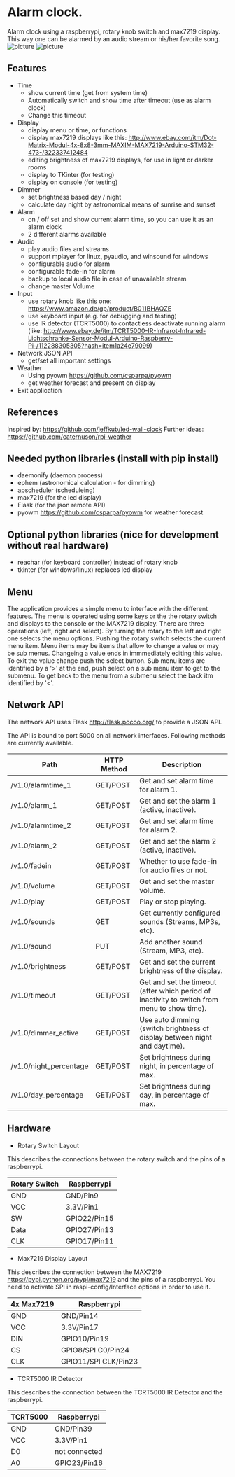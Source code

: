 # Alarm clock. #
Alarm clock using a raspberrypi, rotary knob switch and max7219 display. This way one can be alarmed by an audio stream or his/her favorite song.
![picture](https://user-images.githubusercontent.com/5774591/27263071-374e7136-5463-11e7-8708-2a9dcbfae9c8.jpg)
![picture](https://user-images.githubusercontent.com/5774591/27263072-37634200-5463-11e7-9252-192b698a5c82.jpg)


## Features ##
- Time
  - show current time (get from system time)
  - Automatically switch and show time after timeout (use as alarm clock)
  - Change this timeout
- Display
  - display menu or time, or functions
  - display max7219 displays like this: http://www.ebay.com/itm/Dot-Matrix-Modul-4x-8x8-3mm-MAXIM-MAX7219-Arduino-STM32-473-/322337412484
  - editing brightness of max7219 displays, for use in light or darker rooms
  - display to TKinter (for testing)
  - display on console (for testing)
- Dimmer
  - set brightness based day / night
  - calculate day night by astronomical means of sunrise and sunset
- Alarm 
  - on / off set and show current alarm time, so you can use it as an alarm clock
  - 2 different alarms available
- Audio
  - play audio files and streams
  - support mplayer for linux, pyaudio, and winsound for windows
  - configurable audio for alarm
  - configurable fade-in for alarm
  - backup to local audio file in case of unavailable stream
  - change master Volume
- Input
  - use rotary knob like this one: https://www.amazon.de/gp/product/B011BHAQZE
  - use keyboard input (e.g. for debugging and testing)
  - use IR detector (TCRT5000) to contactless deactivate running alarm (like: http://www.ebay.de/itm/TCRT5000-IR-Infrarot-Infrared-Lichtschranke-Sensor-Modul-Arduino-Raspberry-Pi-/112288305305?hash=item1a24e79099)
- Network JSON API
  - get/set all important settings
- Weather
  - Using pyowm https://github.com/csparpa/pyowm
  - get weather forecast and present on display
- Exit application


## References ##
Inspired by: https://github.com/jeffkub/led-wall-clock
Further ideas: https://github.com/caternuson/rpi-weather

## Needed python libraries (install with pip install) ##
- daemonify (daemon process)
- ephem (astronomical calculation - for dimming)
- apscheduler (scheduleing)
- max7219 (for the led display)
- Flask (for the json remote API)
- pyowm https://github.com/csparpa/pyowm for weather forecast

## Optional python libraries (nice for development without real hardware) ##
- reachar (for keyboard controller) instead of rotary knob
- tkinter (for windows/linux) replaces led display

## Menu ##
The application provides a simple menu to interface with the different features. 
The menu is operated using some keys or the the rotary switch and displays to the console or the MAX7219 display.
There are three operations (left, right and select). By turning the rotary to the left and right one selects the menu options. Pushing the rotary switch selects the current menu item.
Menu items may be items that allow to change a value or may be sub menus. Changeing a value ends in immmediately editing this value. To exit the value change push the select button.
Sub menu items are identified by a '>' at the end, push select on a sub menu item to get to the submenu. To get back to the menu from a submenu select the back itm identified by '<'.

## Network API ##
The network API uses Flask http://flask.pocoo.org/ to provide a JSON API. 

The API is bound to port 5000 on all network interfaces. Following methods are currently available.

|Path|HTTP Method|Description|
|---|---|---|
|/v1.0/alarmtime_1|GET/POST|Get and set alarm time for alarm 1.|
|/v1.0/alarm_1|GET/POST|Get and set the alarm 1 (active, inactive).|
|/v1.0/alarmtime_2|GET/POST|Get and set alarm time for alarm 2.|
|/v1.0/alarm_2|GET/POST|Get and set the alarm 2 (active, inactive).|
|/v1.0/fadein|GET/POST|Whether to use fade-in for audio files or not.|
|/v1.0/volume|GET/POST|Get and set the master volume.|
|/v1.0/play|GET/POST|Play or stop playing.|
|/v1.0/sounds|GET|Get currently configured sounds (Streams, MP3s, etc).|
|/v1.0/sound|PUT|Add another sound (Stream, MP3, etc).|
|/v1.0/brightness|GET/POST|Get and set the current brightness of the display.|
|/v1.0/timeout|GET/POST|Get and set the timeout (after which period of inactivity to switch from menu to show time).|
|/v1.0/dimmer_active|GET/POST|Use auto dimming (switch brightness of display between night and daytime).|
|/v1.0/night_percentage|GET/POST|Set brightness during night, in percentage of max.|
|/v1.0/day_percentage|GET/POST|Set brightness during day, in percentage of max.|

## Hardware ##
- Rotary Switch Layout

This describes the connections between the rotary switch and the pins of a raspberrypi.

|Rotary Switch|Raspberrypi|
|---|---|
|GND|GND/Pin9|
|VCC|3.3V/Pin1|
|SW|GPIO22/Pin15|
|Data|GPIO27/Pin13|
|CLK|GPIO17/Pin11|

- Max7219 Display Layout

This describes the connection between the MAX7219 https://pypi.python.org/pypi/max7219 and the pins of a raspberrypi.
You need to activate SPI in raspi-config/Interface options in order to use it.

|4x Max7219|Raspberrypi|
|---|---|
|GND|GND/Pin14|
|VCC|3.3V/Pin17|
|DIN|GPIO10/Pin19|
|CS|GPIO8/SPI C0/Pin24|
|CLK|GPIO11/SPI CLK/Pin23|

- TCRT5000 IR Detector

This describes the connection between the TCRT5000 IR Detector and the raspberrypi.

|TCRT5000|Raspberrypi|
|---|---|
|GND|GND/Pin39|
|VCC|3.3V/Pin1|
|D0|not connected|
|A0|GPIO23/Pin16|